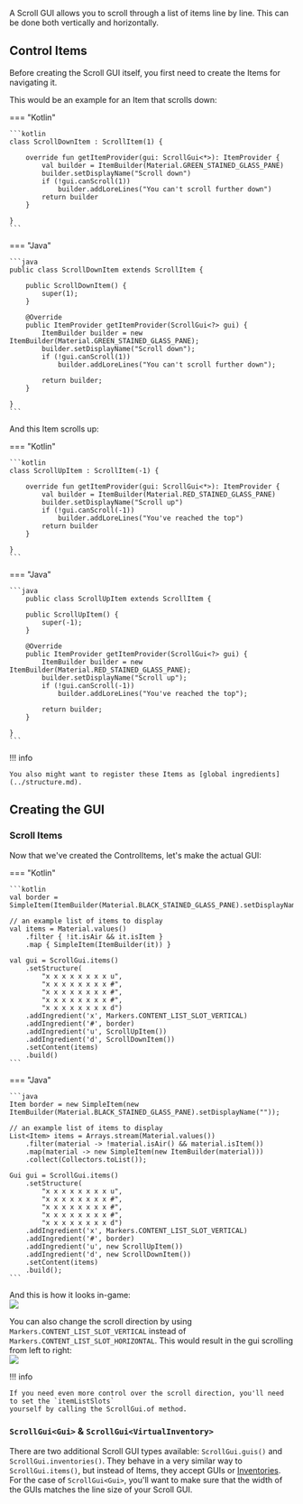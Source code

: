 A Scroll GUI allows you to scroll through a list of items line by line.
This can be done both vertically and horizontally.

## Control Items

Before creating the Scroll GUI itself, you first need to create the Items for navigating it.

This would be an example for an Item that scrolls down:

=== "Kotlin"

    ```kotlin
    class ScrollDownItem : ScrollItem(1) {
        
        override fun getItemProvider(gui: ScrollGui<*>): ItemProvider {
            val builder = ItemBuilder(Material.GREEN_STAINED_GLASS_PANE)
            builder.setDisplayName("Scroll down")
            if (!gui.canScroll(1))
                builder.addLoreLines("You can't scroll further down")
            return builder
        }
        
    }
    ```

=== "Java"

    ```java
    public class ScrollDownItem extends ScrollItem {
        
        public ScrollDownItem() {
            super(1);
        }
        
        @Override
        public ItemProvider getItemProvider(ScrollGui<?> gui) {
            ItemBuilder builder = new ItemBuilder(Material.GREEN_STAINED_GLASS_PANE);
            builder.setDisplayName("Scroll down");
            if (!gui.canScroll(1))
                builder.addLoreLines("You can't scroll further down");
            
            return builder;
        }
        
    }
    ```

And this Item scrolls up:

=== "Kotlin"

    ```kotlin
    class ScrollUpItem : ScrollItem(-1) {
        
        override fun getItemProvider(gui: ScrollGui<*>): ItemProvider {
            val builder = ItemBuilder(Material.RED_STAINED_GLASS_PANE)
            builder.setDisplayName("Scroll up")
            if (!gui.canScroll(-1))
                builder.addLoreLines("You've reached the top")
            return builder
        }
        
    }
    ```

=== "Java"

    ```java
        public class ScrollUpItem extends ScrollItem {
        
        public ScrollUpItem() {
            super(-1);
        }
        
        @Override
        public ItemProvider getItemProvider(ScrollGui<?> gui) {
            ItemBuilder builder = new ItemBuilder(Material.RED_STAINED_GLASS_PANE);
            builder.setDisplayName("Scroll up");
            if (!gui.canScroll(-1))
                builder.addLoreLines("You've reached the top");
            
            return builder;
        }
        
    }
    ```

!!! info

    You also might want to register these Items as [global ingredients](../structure.md).

## Creating the GUI

### Scroll Items

Now that we've created the ControlItems, let's make the actual GUI:

=== "Kotlin"

    ```kotlin
    val border = SimpleItem(ItemBuilder(Material.BLACK_STAINED_GLASS_PANE).setDisplayName(""))
    
    // an example list of items to display
    val items = Material.values()
        .filter { !it.isAir && it.isItem }
        .map { SimpleItem(ItemBuilder(it)) }

    val gui = ScrollGui.items()
        .setStructure(
            "x x x x x x x x u",
            "x x x x x x x x #",
            "x x x x x x x x #",
            "x x x x x x x x #",
            "x x x x x x x x d")
        .addIngredient('x', Markers.CONTENT_LIST_SLOT_VERTICAL)
        .addIngredient('#', border)
        .addIngredient('u', ScrollUpItem())
        .addIngredient('d', ScrollDownItem())
        .setContent(items)
        .build()
    ```

=== "Java"

    ```java
    Item border = new SimpleItem(new ItemBuilder(Material.BLACK_STAINED_GLASS_PANE).setDisplayName(""));
    
    // an example list of items to display
    List<Item> items = Arrays.stream(Material.values())
        .filter(material -> !material.isAir() && material.isItem())
        .map(material -> new SimpleItem(new ItemBuilder(material)))
        .collect(Collectors.toList());
    
    Gui gui = ScrollGui.items()
        .setStructure(
            "x x x x x x x x u",
            "x x x x x x x x #",
            "x x x x x x x x #",
            "x x x x x x x x #",
            "x x x x x x x x d")
        .addIngredient('x', Markers.CONTENT_LIST_SLOT_VERTICAL)
        .addIngredient('#', border)
        .addIngredient('u', new ScrollUpItem())
        .addIngredient('d', new ScrollDownItem())
        .setContent(items)
        .build();
    ```

And this is how it looks in-game:  
![](https://i.imgur.com/TQ3yXxT.gif)

You can also change the scroll direction by using `Markers.CONTENT_LIST_SLOT_VERTICAL` instead of `Markers.CONTENT_LIST_SLOT_HORIZONTAL`.
This would result in the gui scrolling from left to right:  
![](https://i.imgur.com/HoeAhyx.gif)

!!! info

    If you need even more control over the scroll direction, you'll need to set the `itemListSlots`
    yourself by calling the ScrollGui.of method.

### `ScrollGui<Gui>` & `ScrollGui<VirtualInventory>`

There are two additional Scroll GUI types available: `ScrollGui.guis()` and `ScrollGui.inventories()`.
They behave in a very similar way to `ScrollGui.items()`, but instead of Items, they accept GUIs or [Inventories](../inventory.md).
For the case of `ScrollGui<Gui>`, you'll want to make sure that the width of the GUIs matches the line size of your Scroll GUI.
